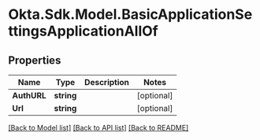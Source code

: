 # Okta.Sdk.Model.BasicApplicationSettingsApplicationAllOf

## Properties

Name | Type | Description | Notes
------------ | ------------- | ------------- | -------------
**AuthURL** | **string** |  | [optional] 
**Url** | **string** |  | [optional] 

[[Back to Model list]](../README.md#documentation-for-models) [[Back to API list]](../README.md#documentation-for-api-endpoints) [[Back to README]](../README.md)

